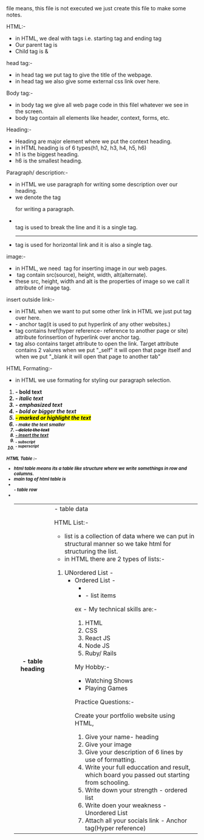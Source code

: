 <html> file means, this file is not executed we just create this file to make some notes.

HTML:-

- in HTML, we deal with tags i.e. starting tag and ending tag
- Our parent tag is <html></html>
- Child tag is <head></head> & <body></body>

head tag:-

- in head tag we put <title></title> tag to give the title of the webpage.
- in head tag we also give some external css link over here.

Body tag:-

- in body tag we give all web page code in this filel whatever we see in the screen.
- body tag contain all elements like header, context, forms, etc.

Heading:-

- Heading are major element where we put the context heading.
- in HTML heading is of 6 types(h1, h2, h3, h4, h5, h6)
- h1 is the biggest heading.
- h6 is the smallest heading.

Paragraph/ description:-

- in HTML we use paragraph for writing some description over our heading.
- we denote the tag <p></p> for writing a paragraph.

* <br> tag is used to break the line and it is a single tag.
* <hr> tag is used for horizontal link and it is also a single tag.

image:-

- in HTML, we need <img> tag for inserting image in our web pages.
- <img> tag contain src(source), height, width, alt(alternate).
- these src, height, width and alt is the properties of image so we call it attribute of image tag.

insert outside link:-

- in HTML when we want to put some other link in HTML we just put <a></a> tag over here.
- <a></a> - anchor tag(it is used to put hyperlink of any other websites.)
- <a></a> tag contains href(hyper reference- reference to another page or site) attribute forinsertion of hyperlink over anchor tag.
- <a></a> tag also contains target attribute to open the link. Target attribute contains 2 valures when we put "_self" it will open that page itself and when we put "_blank it will open that page to another tab"

HTML Formating:-

- in HTML we use formating for styling our paragraph selection.
1. <b> - bold text
2. <i> - italic text
3. <em> - emphasized text
4. <strong> - bold or bigger the text 
5. <mark> - marked or highlight the text
6. <small> - make the text smaller
7. <del> - delete the text
8. <ins> - insert the text
9. <sub> - subscript
10. <sup> - superscript

HTML Table :-

- html table means its a table like structure where we write somethings in row and columns.
- main tag of html table is <table>
- <tr> - table row
- <th> - table heading
- <td> - table data

HTML List:- 

- list is a collection of data where we can put in structural manner so we take html for structuring the list.
- in HTML there are 2 types of lists:-
1. UNordered List - <ul>
2. Ordered List - <ol>
- <li> - list items

ex -
My technical skills are:-
1. HTML
2. CSS
3. React JS
4. Node JS
5. Ruby/ Rails

My Hobby:-
- Watching Shows
- Playing Games

Practice Questions:-

Create your portfolio website using HTML,
1. Give your name- heading
2. Give your image
3. Give your description of 6 lines by use of formatting.
4. Write your full educcation and result, which board you passed out starting from schooling.
5. Write down your strength - ordered list
6. Write doen your weakness - Unordered List
7. Attach all your socials link - Anchor tag(Hyper reference)